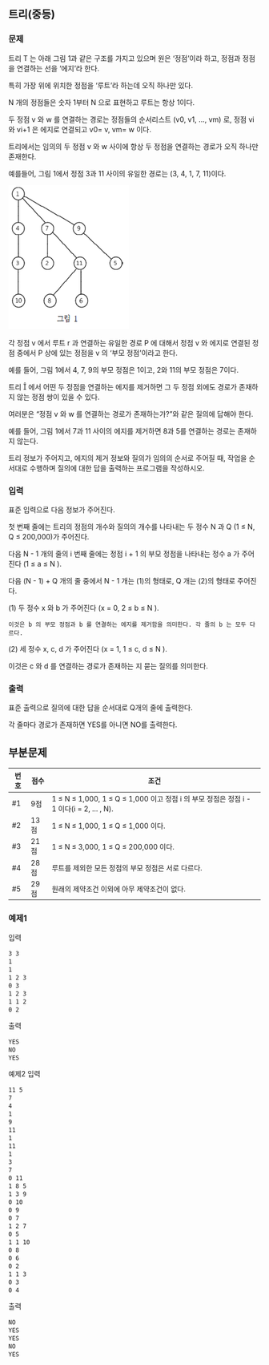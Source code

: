 ## 트리(중등)

### 문제


트리 T 는 아래 그림 1과 같은 구조를 가지고 있으며 원은 ‘정점’이라 하고, 정점과 정점을 연결하는 선을 ‘에지’라 한다. 

특히 가장 위에 위치한 정점을 ‘루트’라 하는데 오직 하나만 있다. 

N 개의 정점들은 숫자 1부터 N 으로 표현하고 루트는 항상 1이다.

두 정점 v​ 와 w 를 연결하는 경로는 정점들의 순서리스트 (v0, v1, ..., vm) 로, 정점 vi 와 vi+1 은 에지로 연결되고 v0= v, vm= w 이다. 

트리에서는 임의의 두 정점 v 와 w 사이에 항상 두 정점을 연결하는 경로가 오직 하나만 존재한다. 

예를들어, 그림 1에서 정점 3과 11 사이의 유일한 경로는 (3, 4, 1, 7, 11)이다.

![그림01](36_fig_01.png)


각 정점 v​ 에서 루트 r 과 연결하는 유일한 경로 P 에 대해서 정점 v 와 에지로 연결된 정점 중에서 P 상에 있는 정점을 v 의 ‘부모 정점’이라고 한다. 

예를 들어, 그림 1에서 4, 7, 9의 부모 정점은 1이고, 2와 11의 부모 정점은 7이다.

트리 ​ 에서 어떤 두 정점을 연결하는 에지를 제거하면 그 두 정점 외에도 경로가 존재하지 않는 정점 쌍이 있을 수 있다. 

여러분은 “정점 v 와 w 를 연결하는 경로가 존재하는가?”와 같은 질의에 답해야 한다. 

예를 들어, 그림 1에서 7과 11 사이의 에지를 제거하면 8과 5를 연결하는 경로는 존재하지 않는다.

트리 정보가 주어지고, 에지의 제거 정보와 질의가 임의의 순서로 주어질 때, 작업을 순서대로 수행하며 질의에 대한 답을 출력하는 프로그램을 작성하시오.

 


### 입력
표준 입력으로 다음 정보가 주어진다. 

첫 번째 줄에는 트리의 정점의 개수와 질의의 개수를 나타내는 두 정수 N 과 Q (1 ≤ N, Q ≤ 200,000)가 주어진다.

다음 N - 1 개의 줄의 i 번째 줄에는 정점 i + 1 의 부모 정점을 나타내는 정수 a 가 주어진다 (1 ≤ a ≤ N ). 

다음 (N - 1) + Q 개의 줄 중에서 N - 1 개는 (1)의 형태로, Q 개는 (2)의 형태로 주어진다. 

(1) 두 정수 x 와 b 가 주어진다 (x = 0, 2 ≤ b ≤ N ). 

    이것은 b 의 부모 정점과 b 를 연결하는 에지를 제거함을 의미한다. 각 줄의 b 는 모두 다르다. 

(2) 세 정수 x, c, d 가 주어진다 (x = 1, 1 ≤ c, d ≤ N ). 

   이것은 c 와 d 를 연결하는 경로가 존재하는 지 묻는 질의를 의미한다.




### 출력
표준 출력으로 질의에 대한 답을 순서대로 Q​개의 줄에 출력한다. 

각 줄마다 경로가 존재하면 YES를 아니면 NO를 출력한다.




## 부분문제
|번호	|점수	|조건|
|---|---|---|
|#1|	9점	| 1 ≤ N ≤ 1,000, 1 ≤ Q ≤ 1,000 이고 정점 i 의 부모 정점은 정점 i - 1 이다(i = 2, ... , N). |
|#2	|13점	| 1 ≤ N ≤ 1,000, 1 ≤ Q ≤ 1,000 이다. |
|#3	|21점	| 1 ≤ N ≤ 3,000, 1 ≤ Q ≤ 200,000 이다. |
|#4	|28점	| 루트를 제외한 모든 정점의 부모 정점은 서로 다르다. |
|#5	|29점	| 원래의 제약조건 이외에 아무 제약조건이 없다. |


### 예제1
입력
```
3 3 
1 
1 
1 2 3 
0 3 
1 2 3 
1 1 2 
0 2
```

출력
```
YES 
NO 
YES
```

예제2
입력
```
11 5 
7 
4 
1 
9 
11 
1 
11 
1 
3 
7 
0 11 
1 8 5 
1 3 9 
0 10 
0 9 
0 7 
1 2 7 
0 5 
1 1 10 
0 8 
0 6 
0 2 
1 1 3 
0 3 
0 4
```

출력
```
NO 
YES 
YES 
NO 
YES
```